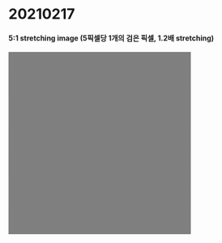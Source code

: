 # 20210217

#### 5:1 stretching image (5픽셀당 1개의 검은 픽셀, 1.2배 stretching)

<img src = "./checkerboard_2.jpg">
